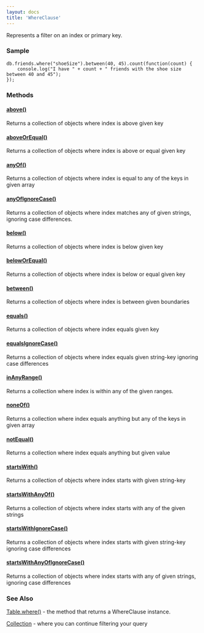 ```yaml
---
layout: docs
title: 'WhereClause'
---
```

Represents a filter on an index or primary key.

### Sample

    db.friends.where("shoeSize").between(40, 45).count(function(count) {
        console.log("I have " + count + " friends with the shoe size between 40 and 45");
    });

### Methods

#### [above()](WhereClause.above())
Returns a collection of objects where index is above given key

#### [aboveOrEqual()](WhereClause.aboveOrEqual())
Returns a collection of objects where index is above or equal given key

#### [anyOf()](WhereClause.anyOf())
Returns a collection of objects where index is equal to any of the keys in given array

#### [anyOfIgnoreCase()](WhereClause.anyOfIgnoreCase())
Returns a collection of objects where index matches any of given strings, ignoring case differences.

#### [below()](WhereClause.below())
Returns a collection of objects where index is below given key

#### [belowOrEqual()](WhereClause.belowOrEqual())
Returns a collection of objects where index is below or equal given key

#### [between()](WhereClause.between())
Returns a collection of objects where index is between given boundaries

#### [equals()](WhereClause.equals())
Returns a collection of objects where index equals given key

#### [equalsIgnoreCase()](WhereClause.equalsIgnoreCase())
Returns a collection of objects where index equals given string-key ignoring case differences

#### [inAnyRange()](WhereClause.inAnyRange())
Returns a collection where index is within any of the given ranges.

#### [noneOf()](WhereClause.noneOf())
Returns a collection where index equals anything but any of the keys in given array

#### [notEqual()](WhereClause.notEqual())
Returns a collection where index equals anything but given value

#### [startsWith()](WhereClause.startsWith())
Returns a collection of objects where index starts with given string-key

#### [startsWithAnyOf()](WhereClause.startsWithAnyOf())
Returns a collection of objects where index starts with any of the given strings

#### [startsWithIgnoreCase()](WhereClause.startsWithIgnoreCase())
Returns a collection of objects where index starts with given string-key ignoring case differences

#### [startsWithAnyOfIgnoreCase()](WhereClause.startsWithAnyOfIgnoreCase())
Returns a collection of objects where index starts with any of given strings, ignoring case differences

### See Also
[Table.where()](Table.where()) - the method that returns a WhereClause instance.

[Collection](Collection) - where you can continue filtering your query

